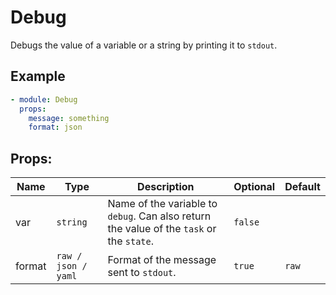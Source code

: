 # Debug

Debugs the value of a variable or a string by printing it to `stdout`.

## Example

```yaml
- module: Debug
  props:
    message: something
    format: json
```

## Props:

| Name | Type | Description | Optional | Default |
| ---- | ---- | ----------- | -------- | ------- |
| var | `string` | Name of the variable to `debug`. Can also return the value of the `task` or the `state`. | `false` |  |
| format | `raw / json / yaml` | Format of the message sent to `stdout`. | `true` | `raw` |
